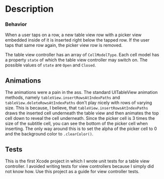 # Description

### Behavior
When a user taps on a row, a new table view row with a picker view embedded
inside of it is inserted right below the tapped row. If the user taps that same
row again, the picker view row is removed.

The table view controller has an array of `CellModelType`. Each cell model has a
property `state` of which the table view controller may switch on. The possible
values of `state` are `Open` and `Closed`.

## Animations
The animations were a pain in the ass. The standard UITableView animation
methods, namely `tableView.insertRowsAtIndexPaths` and
`tableView.deleteRowsAtIndexPaths` don't play nicely with rows of varying size.
This is because, I believe, that `tableView.insertRowsAtIndexPaths` draws the
inserted cell underneath the table view and then animates the top cell down to
reveal the cell underneath. Since the picker cell is 3 times the size of the
subtitle cell, you can see the bottom of the picker cell when inserting. The
only way around this is to set the alpha of the picker cell to 0 and the
background color to `.clearColor()`.

## Tests
This is the first Xcode project in which I wrote unit tests for a table view
controller. I avoided writing tests for view controllers because I simply did
not know how. Use this project as a guide for view controller tests.

